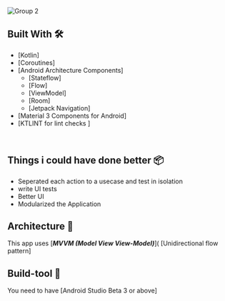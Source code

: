 ![Group 2](https://user-images.githubusercontent.com/31355965/174633092-cb44cab9-1737-4fc8-adc2-7d9d0c9a9082.png)

## Built With 🛠
- [Kotlin]
- [Coroutines]
- [Android Architecture Components]
  - [Stateflow]
  - [Flow]
  - [ViewModel]
  - [Room]
  - [Jetpack Navigation]
- [Material 3 Components for Android] 
-  [KTLINT for lint checks ]


<br />

## Things i could have done better 📦
 * Seperated each action to a usecase and test in isolation
 * write UI tests
 * Better UI
 * Modularized the Application
    


## Architecture 🗼
This app uses [***MVVM (Model View View-Model)***](
[Unidirectional flow pattern]


## Build-tool 🧰
You need to have [Android Studio Beta 3 or above] 
